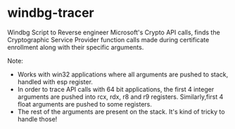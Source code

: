 windbg-tracer
=============

Windbg Script to Reverse engineer Microsoft's Crypto API calls, finds the Cryptographic Service Provider function calls made during certificate enrollment  along with their specific arguments. 

Note:
- Works with win32 applications where all arguments are pushed to stack, handled with esp register.
- In order to trace API calls with 64 bit applications, the first 4 integer  arguments are pushed into rcx, rdx, r8 and r9 registers. Similarly,first 4 float arguments are pushed to some registers.
- The rest of the arguments are present on the stack. It's kind of tricky to handle those!
